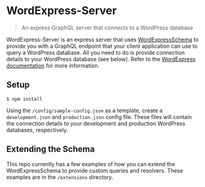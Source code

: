 # WordExpress-Server
>An express GraphQL server that connects to a WordPress database

WordExpress-Server is an express server that uses [WordExpressSchema](https://github.com/ramsaylanier/WordExpressSchema) to provide you with a GraphQL endpoint that your client application can use to query a WordPress database. All you need to do is provide connection details to your WordPress database (see below). Refer to the [WordExpress documentation](http://wordexpress.io/documentation#introduction) for more information.



## Setup

```
$ npm install
```

Using the `/config/sample-config.json` as a template, create a `development.json` and `production.json` config file. These files will contain the connection details to your development and production WordPress databases, respectively.

## Extending the Schema

This repo currently has a few examples of how you can extend the WordExpressSchema to provide custom queries and resolvers. These examples are in the `/extensions` directory.
